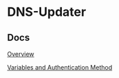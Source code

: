 # DNS-Updater



## Docs
[Overview](https://wiki.securepoint.de/index.php/SPDyn)

[Variables and Authentication Method](https://wiki.securepoint.de/SPDyn/Variablen)
